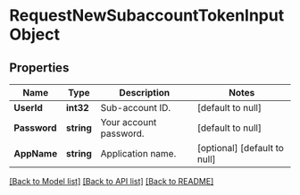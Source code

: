 # RequestNewSubaccountTokenInputObject

## Properties
Name | Type | Description | Notes
------------ | ------------- | ------------- | -------------
**UserId** | **int32** | Sub-account ID. | [default to null]
**Password** | **string** | Your account password. | [default to null]
**AppName** | **string** | Application name. | [optional] [default to null]

[[Back to Model list]](../README.md#documentation-for-models) [[Back to API list]](../README.md#documentation-for-api-endpoints) [[Back to README]](../README.md)


